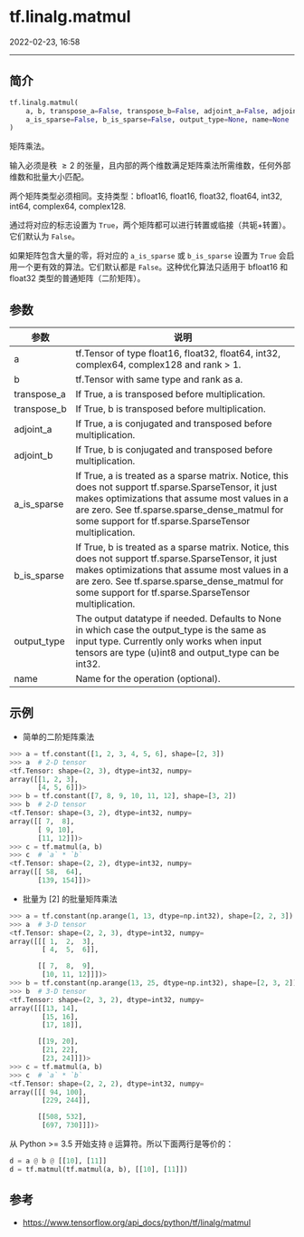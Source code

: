 # tf.linalg.matmul

2022-02-23, 16:58
****

## 简介

```python
tf.linalg.matmul(
    a, b, transpose_a=False, transpose_b=False, adjoint_a=False, adjoint_b=False,
    a_is_sparse=False, b_is_sparse=False, output_type=None, name=None
)
```

矩阵乘法。

输入必须是秩 $\ge 2$ 的张量，且内部的两个维数满足矩阵乘法所需维数，任何外部维数和批量大小匹配。

两个矩阵类型必须相同。支持类型：bfloat16, float16, float32, float64, int32, int64, complex64, complex128.

通过将对应的标志设置为 `True`，两个矩阵都可以进行转置或临接（共轭+转置）。它们默认为 `False`。

如果矩阵包含大量的零，将对应的 `a_is_sparse` 或 `b_is_sparse` 设置为 `True` 会启用一个更有效的算法。它们默认都是 `False`。这种优化算法只适用于 bfloat16 和 float32 类型的普通矩阵（二阶矩阵）。

## 参数

|参数|说明|
|---|---|
|a|tf.Tensor of type float16, float32, float64, int32, complex64, complex128 and rank > 1.|
|b|tf.Tensor with same type and rank as a.|
|transpose_a|If True, a is transposed before multiplication.|
|transpose_b|If True, b is transposed before multiplication.|
|adjoint_a|If True, a is conjugated and transposed before multiplication.|
|adjoint_b|If True, b is conjugated and transposed before multiplication.|
|a_is_sparse|If True, a is treated as a sparse matrix. Notice, this does not support tf.sparse.SparseTensor, it just makes optimizations that assume most values in a are zero. See tf.sparse.sparse_dense_matmul for some support for tf.sparse.SparseTensor multiplication.|
|b_is_sparse|If True, b is treated as a sparse matrix. Notice, this does not support tf.sparse.SparseTensor, it just makes optimizations that assume most values in a are zero. See tf.sparse.sparse_dense_matmul for some support for tf.sparse.SparseTensor multiplication.|
|output_type|The output datatype if needed. Defaults to None in which case the output_type is the same as input type. Currently only works when input tensors are type (u)int8 and output_type can be int32.|
|name|Name for the operation (optional).|

## 示例

- 简单的二阶矩阵乘法

```python
>>> a = tf.constant([1, 2, 3, 4, 5, 6], shape=[2, 3])
>>> a  # 2-D tensor
<tf.Tensor: shape=(2, 3), dtype=int32, numpy=
array([[1, 2, 3],
       [4, 5, 6]])>
>>> b = tf.constant([7, 8, 9, 10, 11, 12], shape=[3, 2])
>>> b  # 2-D tensor
<tf.Tensor: shape=(3, 2), dtype=int32, numpy=
array([[ 7,  8],
       [ 9, 10],
       [11, 12]])>
>>> c = tf.matmul(a, b)
>>> c  # `a` * `b`
<tf.Tensor: shape=(2, 2), dtype=int32, numpy=
array([[ 58,  64],
       [139, 154]])>
```

- 批量为 [2] 的批量矩阵乘法

```python
>>> a = tf.constant(np.arange(1, 13, dtype=np.int32), shape=[2, 2, 3])
>>> a  # 3-D tensor
<tf.Tensor: shape=(2, 2, 3), dtype=int32, numpy=
array([[[ 1,  2,  3],
        [ 4,  5,  6]],

       [[ 7,  8,  9],
        [10, 11, 12]]])>
>>> b = tf.constant(np.arange(13, 25, dtype=np.int32), shape=[2, 3, 2])
>>> b  # 3-D tensor
<tf.Tensor: shape=(2, 3, 2), dtype=int32, numpy=
array([[[13, 14],
        [15, 16],
        [17, 18]],

       [[19, 20],
        [21, 22],
        [23, 24]]])>
>>> c = tf.matmul(a, b)
>>> c  # `a` * `b`
<tf.Tensor: shape=(2, 2, 2), dtype=int32, numpy=
array([[[ 94, 100],
        [229, 244]],

       [[508, 532],
        [697, 730]]])>
```

从 Python >= 3.5 开始支持 `@` 运算符。所以下面两行是等价的：

```python
d = a @ b @ [[10], [11]]
d = tf.matmul(tf.matmul(a, b), [[10], [11]])
```

## 参考

- https://www.tensorflow.org/api_docs/python/tf/linalg/matmul
